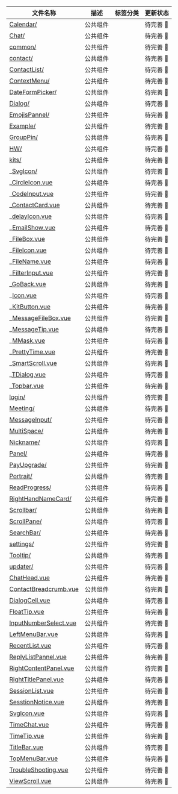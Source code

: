 | 文件名称                                                              | 描述     | 标签分类 | 更新状态       |
| --------------------------------------------------------------------- | -------- | -------- | -------------- |
| [Calendar/](/router/src/components/Calendar/)                         | 公共组件 |          | 待完善 :punch: |
| [Chat/](/router/src/components/Chat/)                                 | 公共组件 |          | 待完善 :punch: |
| [common/](/router/src/components/common/)                             | 公共组件 |          | 待完善 :punch: |
| [contact/](/router/src/components/contact/)                           | 公共组件 |          | 待完善 :punch: |
| [ContactList/](/router/src/components/ContactList/)                   | 公共组件 |          | 待完善 :punch: |
| [ContextMenu/](/router/src/components/ContextMenu/)                   | 公共组件 |          | 待完善 :punch: |
| [DateFormPicker/](/router/src/components/DateFormPicker/)             | 公共组件 |          | 待完善 :punch: |
| [Dialog/](/router/src/components/Dialog/)                             | 公共组件 |          | 待完善 :punch: |
| [EmojisPannel/](/router/src/components/EmojisPannel/)                 | 公共组件 |          | 待完善 :punch: |
| [Example/](/router/src/components/Example/)                           | 公共组件 |          | 待完善 :punch: |
| [GroupPin/](/router/src/components/GroupPin/)                         | 公共组件 |          | 待完善 :punch: |
| [HW/](/router/src/components/HW/)                                     | 公共组件 |          | 待完善 :punch: |
| [kits/](/router/src/components/kits/)                                 | 公共组件 |          | 待完善 :punch: |
| \_[SvgIcon/](/router/src/components/kits/)                            | 公共组件 |          | 待完善 :punch: |
| \_[CircleIcon.vue](/router/src/components/kits/CircleIcon.md)         | 公共组件 |          | 待完善 :punch: |
| \_[CodeInput.vue](/router/src/components/kits/CodeInput.md)           | 公共组件 |          | 待完善 :punch: |
| \_[ContactCard.vue](/router/src/components/kits/ContactCard.md)       | 公共组件 |          | 待完善 :punch: |
| \_[delayIcon.vue](/router/src/components/kits/delayIcon.md)           | 公共组件 |          | 待完善 :punch: |
| \_[EmailShow.vue](/router/src/components/kits/EmailShow.md)           | 公共组件 |          | 待完善 :punch: |
| \_[FileBox.vue](/router/src/components/kits/FileBox.md)               | 公共组件 |          | 待完善 :punch: |
| \_[FileIcon.vue](/router/src/components/kits/FileIcon.md)             | 公共组件 |          | 待完善 :punch: |
| \_[FileName.vue](/router/src/components/kits/FileName.md)             | 公共组件 |          | 待完善 :punch: |
| \_[FilterInput.vue](/router/src/components/kits/FilterInput.md)       | 公共组件 |          | 待完善 :punch: |
| \_[GoBack.vue](/router/src/components/kits/GoBack.md)                 | 公共组件 |          | 待完善 :punch: |
| \_[Icon.vue](/router/src/components/kits/Icon.md)                     | 公共组件 |          | 待完善 :punch: |
| \_[KitButton.vue](/router/src/components/kits/KitButton.md)           | 公共组件 |          | 待完善 :punch: |
| \_[MessageFileBox.vue](/router/src/components/kits/MessageFileBox.md) | 公共组件 |          | 待完善 :punch: |
| \_[MessageTip.vue](/router/src/components/kits/MessageTip.md)         | 公共组件 |          | 待完善 :punch: |
| \_[MMask.vue](/router/src/components/kits/MMask.md)                   | 公共组件 |          | 待完善 :punch: |
| \_[PrettyTime.vue](/router/src/components/kits/PrettyTime.md)         | 公共组件 |          | 待完善 :punch: |
| \_[SmartScroll.vue](/router/src/components/kits/SmartScroll.md)       | 公共组件 |          | 待完善 :punch: |
| \_[TDialog.vue](/router/src/components/kits/TDialog.md)               | 公共组件 |          | 待完善 :punch: |
| \_[Topbar.vue](/router/src/components/kits/Topbar.md)                 | 公共组件 |          | 待完善 :punch: |
| [login/](/router/src/components/login/)                               | 公共组件 |          | 待完善 :punch: |
| [Meeting/](/router/src/components/Meeting/)                           | 公共组件 |          | 待完善 :punch: |
| [MessageInput/](/router/src/components/MessageInput/)                 | 公共组件 |          | 待完善 :punch: |
| [MultiSpace/](/router/src/components/MultiSpace/)                     | 公共组件 |          | 待完善 :punch: |
| [Nickname/](/router/src/components/Nickname/)                         | 公共组件 |          | 待完善 :punch: |
| [Panel/](/router/src/components/Panel/)                               | 公共组件 |          | 待完善 :punch: |
| [PayUpgrade/](/router/src/components/PayUpgrade/)                     | 公共组件 |          | 待完善 :punch: |
| [Portrait/](/router/src/components/Portrait/)                         | 公共组件 |          | 待完善 :punch: |
| [ReadProgress/](/router/src/components/ReadProgress/)                 | 公共组件 |          | 待完善 :punch: |
| [RightHandNameCard/](/router/src/components/RightHandNameCard/)       | 公共组件 |          | 待完善 :punch: |
| [Scrollbar/](/router/src/components/Scrollbar/)                       | 公共组件 |          | 待完善 :punch: |
| [ScrollPane/](/router/src/components/ScrollPane/)                     | 公共组件 |          | 待完善 :punch: |
| [SearchBar/](/router/src/components/SearchBar/)                       | 公共组件 |          | 待完善 :punch: |
| [settings/](/router/src/components/settings/)                         | 公共组件 |          | 待完善 :punch: |
| [Tooltip/](/router/src/components/Tooltip/)                           | 公共组件 |          | 待完善 :punch: |
| [updater/](/router/src/components/updater/)                           | 公共组件 |          | 待完善 :punch: |
| [ChatHead.vue](/router/src/components/ChatHead.md)                    | 公共组件 |          | 待完善 :punch: |
| [ContactBreadcrumb.vue](/router/src/components/ContactBreadcrumb.md)  | 公共组件 |          | 待完善 :punch: |
| [DialogCell.vue](/router/src/components/DialogCell.md)                | 公共组件 |          | 待完善 :punch: |
| [FloatTip.vue](/router/src/components/FloatTip.md)                    | 公共组件 |          | 待完善 :punch: |
| [InputNumberSelect.vue](/router/src/components/InputNumberSelect.md)  | 公共组件 |          | 待完善 :punch: |
| [LeftMenuBar.vue](/router/src/components/LeftMenuBar.md)              | 公共组件 |          | 待完善 :punch: |
| [RecentList.vue](/router/src/components/RecentList.md)                | 公共组件 |          | 待完善 :punch: |
| [ReplyListPannel.vue](/router/src/components/ReplyListPannel.md)      | 公共组件 |          | 待完善 :punch: |
| [RightContentPanel.vue](/router/src/components/RightContentPanel.md)  | 公共组件 |          | 待完善 :punch: |
| [RightTitlePanel.vue](/router/src/components/RightTitlePanel.md)      | 公共组件 |          | 待完善 :punch: |
| [SessionList.vue](/router/src/components/SessionList.md)              | 公共组件 |          | 待完善 :punch: |
| [SesstionNotice.vue](/router/src/components/SesstionNotice.md)        | 公共组件 |          | 待完善 :punch: |
| [SvgIcon.vue](/router/src/components/SvgIcon.md)                      | 公共组件 |          | 待完善 :punch: |
| [TimeChat.vue](/router/src/components/TimeChat.md)                    | 公共组件 |          | 待完善 :punch: |
| [TimeTip.vue](/router/src/components/TimeTip.md)                      | 公共组件 |          | 待完善 :punch: |
| [TitleBar.vue](/router/src/components/TitleBar.md)                    | 公共组件 |          | 待完善 :punch: |
| [TopMenuBar.vue](/router/src/components/TopMenuBar.md)                | 公共组件 |          | 待完善 :punch: |
| [TroubleShooting.vue](/router/src/components/TroubleShooting.md)      | 公共组件 |          | 待完善 :punch: |
| [ViewScroll.vue](/router/src/components/ViewScroll.md)                | 公共组件 |          | 待完善 :punch: |
